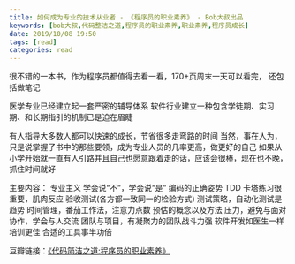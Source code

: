 ```yaml
---
title: 如何成为专业的技术从业者 - 《程序员的职业素养》 - Bob大叔出品
keywords: [bob大叔,代码整洁之道,程序员的职业素养,职业素养,程序员成长]
date: 2019/10/08 19:50
tags: [read]
categories: read
---
```

很不错的一本书，作为程序员都值得去看一看，170+页周末一天可以看完， 还包括做笔记

医学专业已经建立起一套严密的辅导体系
软件行业建立一种包含学徒期、实习期、和长期指引的机制已是迫在眉睫

有人指导大多数人都可以快速的成长，节省很多走弯路的时间
当然，事在人为，只是说掌握了书中的那些要领，成为专业人员的几率更高，做更好的自己
如果从小学开始就一直有人引路并且自己也愿意跟着走的话，应该会很棒，现在也不晚，抓住时间就好

主要内容：
专业主义
学会说“不”，学会说“是”
编码的正确姿势
TDD
卡塔练习很重要，肌肉反应
验收测试(各方都一致同一的检验方式)
测试策略，自动化测试是趋势
时间管理，番茄工作法，注意力点数
预估的概念以及方法
压力，避免与面对
协作，学会与人交流
团队与项目，有凝聚力的团队战斗力强
软件开发如医生一样培训更佳
合适的工具事半功倍
<!--more-->
豆瓣链接：[《代码简洁之道:程序员的职业素养》](https://book.douban.com/subject/11614538/)
